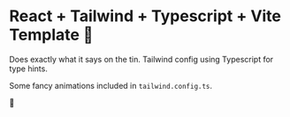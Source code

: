 # React + Tailwind + Typescript + Vite Template 🧨

Does exactly what it says on the tin. Tailwind config using Typescript for type hints.

Some fancy animations included in `tailwind.config.ts`.

💩
